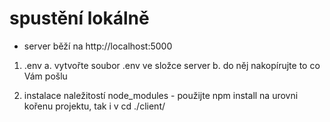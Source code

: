 #  spustění lokálně

- server běží na http://localhost:5000 

1. .env
   a. vytvořte soubor .env ve složce server
   b. do něj nakopírujte to co Vám pošlu

2. instalace naležitostí node_modules - použijte npm install na urovni kořenu projektu, tak i v cd ./client/
